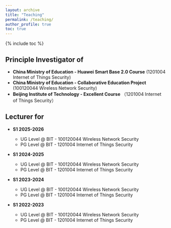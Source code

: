 ```yaml
---
layout: archive
title: "Teaching"
permalink: /teaching/
author_profile: true
toc: true
---
```

{% include toc %}

## Principle Investigator of
* **China Ministry of Education - Huawei Smart Base 2.0 Course** (1201004 Internet of Things Security)
* **China Ministry of Education - Collaborative Education Project** (100120044 Wireless Network Security)
* **Beijing Institute of Technology - Excellent Course** （1201004 Internet of Things Security）

## Lecturer for 
* **S1 2025-2026**
	* UG Level @ BIT    - 100120044 Wireless Network Security
	* PG Level @ BIT    - 1201004 Internet of Things Security 

* **S1 2024-2025**
	* UG Level @ BIT    - 100120044 Wireless Network Security
	* PG Level @ BIT    - 1201004 Internet of Things Security 

* **S1 2023-2024**
	* UG Level @ BIT    - 100120044 Wireless Network Security
	* PG Level @ BIT    - 1201004 Internet of Things Security 

* **S1 2022-2023**
	* UG Level @ BIT    - 100120044 Wireless Network Security
	* PG Level @ BIT    - 1201004 Internet of Things Security 

<!-- * **S2 2020-2021**
	* UG Level     - CAN304 Computer Systems Security -->

<!-- ## Teaching Assistant for 
* **S1 2020-2021**
	* UG level     - INT309 Multimedia Information Retrieval and Technology
	* Master level - CAN405 Data Communication and Communication Networks
* **S2 2019-2020**
	* Master Level - EEE415 Multimedia Communications
* **S1 2019-2020** 
	* UG level     - EEE333 Multimedia Information Retrieval and Technology
	* Master level - EEE413 Data Communication and Communication Networks
* **S2 2018-2019** 
	* Master level - EEE415 Multimedia Communications
* **S1 2018-2019**
	* UG level     - EEE333 Multimedia Information Retrieval and Technology
	* Master level - EEE413 Data Communication and Communication Networks -->